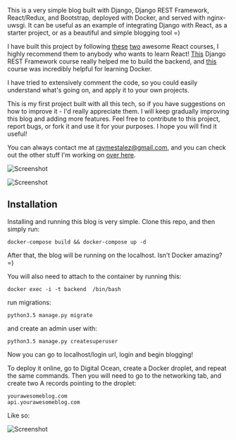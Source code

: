 This is a very simple blog built with Django, Django REST Framework, React/Redux, and Bootstrap, deployed with Docker, and served with nginx-uwsgi. It can be useful as an example of integrating Django with React, as a starter project, or as a beautiful and simple blogging tool =)

I have built this project by following [these](https://www.udemy.com/react-redux/)  [two](https://www.udemy.com/react-redux-tutorial/) awesome React courses, I highly recommend them to anybody who wants to learn React! [This](https://teamtreehouse.com/library/django-rest-framework)  Django REST Framework course really helped me to build the backend, and [this](https://www.udemy.com/docker-tutorial-for-devops-run-docker-containers/) course was incredibly helpful for learning Docker.

I have tried to extensively comment the code, so you could easily understand what's going on, and apply it to your own projects.

This is my first project built with all this tech, so if you have suggestions on how to improve it - I'd really appreciate them. I will keep gradually improving this blog and adding more features. Feel free to  contribute to this project, report bugs, or fork it and use it for your purposes. I hope you will find it useful!

You can always contact me at raymestalez@gmail.com, and you can check out the other stuff I'm working on [over here](http://rayalez.com).

<!-- 
You can check out the demo [here](). You can [login]() with username "admin" and password "1234" to try creating and editing posts(please be nice, don't post anything that might offend anybody).
 -->

![Screenshot](https://raw.githubusercontent.com/raymestalez/django-react-blog/master/assets/blog-screenshot-2.png)

![Screenshot](https://raw.githubusercontent.com/raymestalez/django-react-blog/master/assets/blog-screenshot-3.png)


## Installation

Installing and running this blog is very simple. Clone this repo, and then simply run:

	docker-compose build && docker-compose up -d

After that, the blog will be running on the localhost. Isn't Docker amazing? =)

You will also need to attach to the container by running this:

	docker exec -i -t backend  /bin/bash

run migrations:

	python3.5 manage.py migrate

and create an admin user with:

	python3.5 manage.py createsuperuser

Now you can go to localhost/login url, login and begin blogging!

To deploy it online, go to Digital Ocean, create a Docker droplet, and repeat the same commands. Then you will need to go to the networking tab, and create two A records pointing to the droplet:

	yourawesomeblog.com
	api.yourawesomeblog.com

Like so:

![Screenshot](https://raw.githubusercontent.com/raymestalez/django-react-blog/master/assets/dns-records.png)


